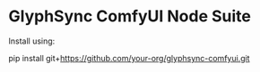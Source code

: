 # GlyphSync ComfyUI Node Suite

Install using:

pip install git+https://github.com/your-org/glyphsync-comfyui.git
